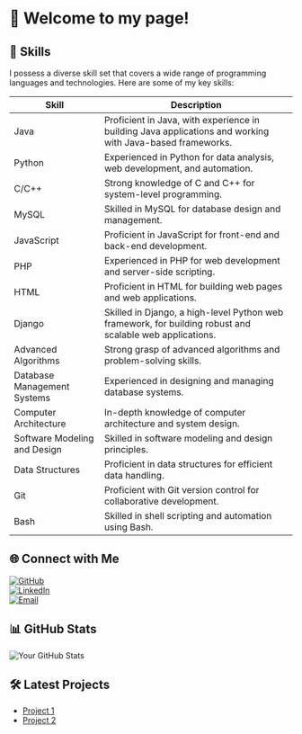 # 👋 Welcome to my page!


## 💼 Skills

I possess a diverse skill set that covers a wide range of programming languages and technologies. Here are some of my key skills:

| Skill                        | Description                                                    |
|------------------------------|----------------------------------------------------------------|
| Java                         | Proficient in Java, with experience in building Java applications and working with Java-based frameworks. |
| Python                       | Experienced in Python for data analysis, web development, and automation. |
| C/C++                        | Strong knowledge of C and C++ for system-level programming. |
| MySQL                        | Skilled in MySQL for database design and management. |
| JavaScript                    | Proficient in JavaScript for front-end and back-end development. |
| PHP                          | Experienced in PHP for web development and server-side scripting. |
| HTML                         | Proficient in HTML for building web pages and web applications. |
| Django                       | Skilled in Django, a high-level Python web framework, for building robust and scalable web applications. |
| Advanced Algorithms           | Strong grasp of advanced algorithms and problem-solving skills. |
| Database Management Systems   | Experienced in designing and managing database systems. |
| Computer Architecture         | In-depth knowledge of computer architecture and system design. |
| Software Modeling and Design  | Skilled in software modeling and design principles. |
| Data Structures               | Proficient in data structures for efficient data handling. |
| Git                          | Proficient with Git version control for collaborative development. |
| Bash                         | Skilled in shell scripting and automation using Bash. |

## 🌐 Connect with Me
[![GitHub](https://img.shields.io/badge/GitHub-kjahaj-blue)](https://github.com/kjahaj)  
[![LinkedIn](https://img.shields.io/badge/LinkedIn-KleiJahaj-red)](https://www.linkedin.com/in/klei-jahaj-17a387234/?originalSubdomain=al)  
[![Email](https://img.shields.io/badge/Email-purple)](mailto:kleijahaj@proton.me)


## 📊 GitHub Stats
![Your GitHub Stats](https://github-readme-stats.vercel.app/api?username=kjahaj&show_icons=true&count_private=true)

## 🛠️ Latest Projects
* [Project 1](https://github.com/kjahaj/SnakeAI)
* [Project 2](https://github.com/kjahaj/Start-Up-Game)
